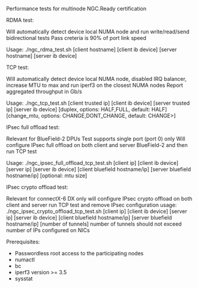 Performance tests for multinode NGC.Ready certification

RDMA test:

Will automatically detect device local NUMA node and run write/read/send bidirectional tests
Pass creteria is 90% of port link speed

Usage: ./ngc_rdma_test.sh [client hostname] [client ib device] [server hostname] [server ib device]

TCP test:

Will automatically detect device local NUMA node, disabled IRQ balancer, increase MTU to max and run iperf3 on the closest NUMA nodes
Report aggregated throughput in Gb/s

Usage: ./ngc_tcp_test.sh [client trusted ip] [client ib device] [server trusted ip] [server ib device] [duplex, options: HALF,FULL, default: HALF] [change_mtu, options: CHANGE,DONT_CHANGE, default: CHANGE>]

IPsec full offload test:

Relevant for BlueField-2 DPUs
Test supports single port (port 0) only
Will configure IPsec full offload on both client and server BlueField-2 and then run TCP test

Usage: ./ngc_ipsec_full_offload_tcp_test.sh [client ip] [client ib device] [server ip] [server ib device] [client bluefield hostname/ip] [server bluefield hostname/ip] [optional: mtu size]

IPsec crypto offload test:

Relevant for connectX-6 DX only
will configure IPsec crypto offload on both client and server run TCP test and remove IPsec configuration
usage: ./ngc_ipsec_crypto_offload_tcp_test.sh [client ip] [client ib device] [server ip] [server ib device] [client bluefield hostname/ip] [server bluefield hostname/ip] [number of tunnels]
number of tunnels should not exceed number of IPs configured on  NICs

Prerequisites:
* Passwordless root access to the participating nodes
* numactl
* bc
* iperf3 version >= 3.5
* sysstat
